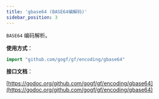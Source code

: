 ```yaml
---
title: 'gbase64 (BASE64编解码)'
sidebar_position: 3
---
```


`BASE64` 编码解析。

**使用方式**：

```  go
import "github.com/gogf/gf/encoding/gbase64"

```

**接口文档**：

[https://godoc.org/github.com/gogf/gf/encoding/gbase64](https://godoc.org/github.com/gogf/gf/encoding/gbase64)